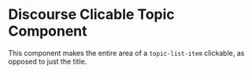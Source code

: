 # Discourse Clicable Topic Component
This component makes the entire area of a `topic-list-item` clickable, as opposed to just the title.

